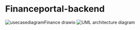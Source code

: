 # Financeportal-backend
![usecasediagramFinance drawio](https://user-images.githubusercontent.com/130067109/236703466-4e7de74c-7812-41c1-8ef9-4a4e2161407e.png)
![UML architecture diagram](https://user-images.githubusercontent.com/130067109/236703469-6ec2e890-1b8d-4e9f-b4b6-3e95a798d1a3.png)
